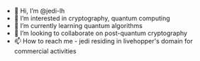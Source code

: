 - 👋 Hi, I’m @jedi-lh
- 👀 I’m interested in cryptography, quantum computing
- 🌱 I’m currently learning quantum algorithms
- 💞️ I’m looking to collaborate on post-quantum cryptography
- 📫 How to reach me - jedi residing in livehopper's domain for commercial activities

<!---
jedi-lh/jedi-lh is a ✨ special ✨ repository because its `README.md` (this file) appears on your GitHub profile.
You can click the Preview link to take a look at your changes.
--->
